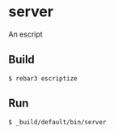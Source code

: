 server
=====

An escript

Build
-----

    $ rebar3 escriptize

Run
---

    $ _build/default/bin/server
